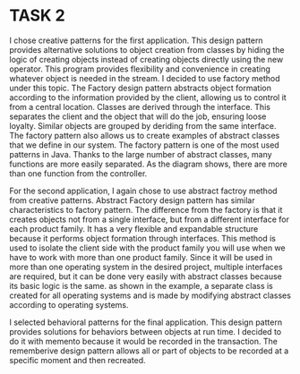 # TASK 2

I chose creative patterns for the first application. This design pattern provides alternative solutions to object creation from classes by hiding the logic of creating objects instead of creating objects directly using the new operator. This program provides flexibility and convenience in creating whatever object is needed in the stream. I decided to use factory method under this topic. The Factory design pattern abstracts object formation according to the information provided by the client, allowing us to control it from a central location. Classes are derived through the interface. This separates the client and the object that will do the job, ensuring loose loyalty. Similar objects are grouped by deriding from the same interface. The factory pattern also allows us to create examples of abstract classes that we define in our system. The factory pattern is one of the most used patterns in Java. Thanks to the large number of abstract classes, many functions are more easily separated. As the diagram shows, there are more than one function from the controller.

For the second application, I again chose to use abstract factroy method from creative patterns. Abstract Factory design pattern has similar characteristics to factory pattern. The difference from the factory is that it creates objects not from a single interface, but from a different interface for each product family. It has a very flexible and expandable structure because it performs object formation through interfaces. This method is used to isolate the client side with the product family you will use when we have to work with more than one product family. Since it will be used in more than one operating system in the desired project, multiple interfaces are required, but it can be done very easily with abstract classes because its basic logic is the same. as shown in the example, a separate class is created for all operating systems and is made by modifying abstract classes according to operating systems.

I selected behavioral patterns for the final application. This design pattern provides solutions for behaviors between objects at run time. I decided to do it with memento because it would be recorded in the transaction. The rememberive design pattern allows all or part of objects to be recorded at a specific moment and then recreated.